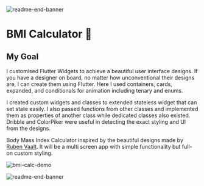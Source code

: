 ![readme-end-banner](https://user-images.githubusercontent.com/64162838/99747118-7dfe7f80-2ada-11eb-8a93-0c8e676b01a9.png)

# BMI Calculator 💪

## My Goal

I customised Flutter Widgets to achieve a beautiful user interface designs.
If you have a designer on board, no matter how unconventional their designs are,
I can create them using Flutter.
Here I used containers, cards, expanded, and conditionals for animation including tenary and enums.

I created custom widgets and classes to extended stateless widget that can set state easily.
I also passed functions from other classes and implemented them as properties of another class while dedicated classes also existed.
Dribble and ColorPiker were useful in detecting the exact styling and UI from the designs.

Body Mass Index Calculator inspired by the beautiful designs made by [Ruben Vaalt](https://dribbble.com/shots/4585382-Simple-BMI-Calculator).
It will be a multi screen app with simple functionality but full-on custom styling.

![bmi-calc-demo](https://user-images.githubusercontent.com/64162838/99752485-b3a86600-2ae4-11eb-929b-f26c89cfbc18.gif)

![readme-end-banner](https://user-images.githubusercontent.com/64162838/99747118-7dfe7f80-2ada-11eb-8a93-0c8e676b01a9.png)

